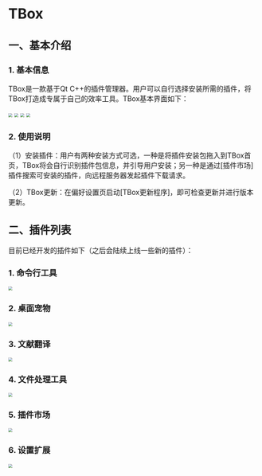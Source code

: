 # TBox
## 一、基本介绍
### 1. 基本信息

TBox是一款基于Qt C++的插件管理器。用户可以自行选择安装所需的插件，将TBox打造成专属于自己的效率工具。TBox基本界面如下：

<img src="https://gitee.com/tian-wenzhuo/tbox.git/image/首页.png" style="zoom:50%;" />

<img src="image\插件管理页.png" style="zoom:50%;" />

<img src="image\偏好设置页.png" style="zoom:50%;" />

<img src="image\关于页.png" style="zoom:50%;" />

### 2. 使用说明

（1）安装插件：用户有两种安装方式可选，一种是将插件安装包拖入到TBox首页，TBox将会自行识别插件包信息，并引导用户安装；另一种是通过[插件市场]插件搜索可安装的插件，向远程服务器发起插件下载请求。

（2）TBox更新：在偏好设置页启动[TBox更新程序]，即可检查更新并进行版本更新。

## 二、插件列表
目前已经开发的插件如下（之后会陆续上线一些新的插件）：

### 1. 命令行工具

<img src="image\命令行工具插件.png" style="zoom:50%;" />

### 2. 桌面宠物

<img src="image\桌面宠物插件.png" style="zoom:50%;" />

### 3. 文献翻译

<img src="image\文献翻译插件.png" style="zoom:50%;" />

### 4. 文件处理工具

<img src="image\文件处理工具插件.png" style="zoom:50%;" />

### 5. 插件市场

<img src="image\插件市场插件.png" style="zoom:50%;" />

### 6. 设置扩展

<img src="image\设置扩展插件.png" style="zoom:50%;" />